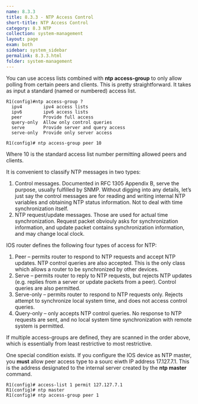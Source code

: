 ```yaml
---
name: 8.3.3
title: 8.3.3 - NTP Access Control
short-title: NTP Access Control
category: 8.3 NTP
collection: system-management
layout: page
exam: both
sidebar: system_sidebar
permalink: 8.3.3.html
folder: system-management
---
```

You can use access lists combined with **ntp access-group** to only allow polling from certain peers and clients. This is pretty straightforward. It takes as input a standard (named or numbered) access list.
```
R1(config)#ntp access-group ?
  ipv4        ipv4 access lists
  ipv6        ipv6 access lists
  peer        Provide full access
  query-only  Allow only control queries
  serve       Provide server and query access
  serve-only  Provide only server access

R1(config)# ntp access-group peer 10
```
Where 10 is the standard access list number permitting allowed peers and clients.

It is convenient to classify NTP messages in two types:

1)	Control messages. Documented in RFC 1305 Appendix B, serve the purpose, usually fulfilled by SNMP. Without digging into any details, let’s just say the control messages are for reading and writing internal NTP variables and obtaining NTP status information. Not to deal with time synchronization itself.
2)	NTP request/update messages. Those are used for actual time synchronization. Request packet obviouly asks for synchronization information, and update packet contains synchronization information, and may change local clock.

IOS router defines the following four types of access for NTP:

1)	Peer – permits router to respond to NTP requests and accept NTP updates. NTP control queries are also accepted. This is the only class which allows a router to be synchronized by other devices.
2)	Serve – permits router to reply to NTP requests, but rejects NTP updates (e.g. replies from a server or update packets from a peer). Control queries are also permitted.
3)	Serve-only – permits router to respond to NTP requests only. Rejects attempt to synchronize local system time, and does not access control queries.
4)	Query-only – only accepts NTP control queries. No response to NTP requests are sent, and no local system time synchronization with remote system is permitted.

If multiple access-groups are defined, they are scanned in the order above, which is essentially from least restrictive to most restrictive.

One special condition exists. If you configure the IOS device as NTP master, you **must** allow peer access type to a sourc eiwth IP address 17.127.7.1. This is the address designated to the internal server created by the **ntp master** command.
```
R1(config)# access-list 1 permit 127.127.7.1
R1(config)# ntp master
R1(config)# ntp access-group peer 1
```
